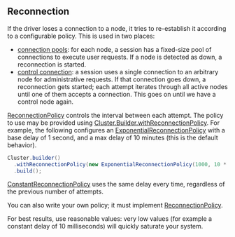 ## Reconnection

If the driver loses a connection to a node, it tries to re-establish it according to a configurable
policy. This is used in two places:

* [connection pools](../pooling/index): for each node, a session has a fixed-size pool of connections to
  execute user requests. If a node is detected as down, a reconnection is started.
* [control connection](../control_connection/index): a session uses a single connection to an arbitrary
  node for administrative requests. If that connection goes down, a reconnection gets started; each
  attempt iterates through all active nodes until one of them accepts a connection. This goes on
  until we have a control node again.

[ReconnectionPolicy] controls the interval between each attempt. The policy to use may be
provided using [Cluster.Builder.withReconnectionPolicy].  For example, the following configures
an [ExponentialReconnectionPolicy] with a base delay of 1 second, and a max delay of 10 minutes
(this is the default behavior).

```java
Cluster.builder()
  .withReconnectionPolicy(new ExponentialReconnectionPolicy(1000, 10 * 60 * 1000))
  .build();
```

[ConstantReconnectionPolicy] uses the same delay every time, regardless of the
previous number of attempts.

You can also write your own policy; it must implement [ReconnectionPolicy].

For best results, use reasonable values: very low values (for example a constant delay of 10
milliseconds) will quickly saturate your system.

[ReconnectionPolicy]: https://docs.datastax.com/en/drivers/java/3.7/com/datastax/driver/core/policies/ReconnectionPolicy.html
[Cluster.Builder.withReconnectionPolicy]: https://docs.datastax.com/en/drivers/java/3.7/com/datastax/driver/core/Cluster.Builder.html#withReconnectionPolicy-com.datastax.driver.core.policies.ReconnectionPolicy-
[ExponentialReconnectionPolicy]: https://docs.datastax.com/en/drivers/java/3.7/com/datastax/driver/core/policies/ExponentialReconnectionPolicy.html
[ConstantReconnectionPolicy]:    https://docs.datastax.com/en/drivers/java/3.7/com/datastax/driver/core/policies/ConstantReconnectionPolicy.html
